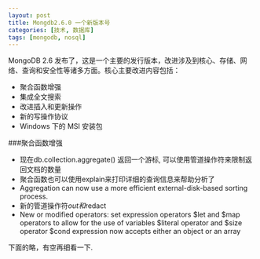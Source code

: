 ```yaml
---
layout: post
title: Mongdb2.6.0 一个新版本号
categories: [技术, 数据库]
tags: [mongodb, nosql]
---
```


MongoDB 2.6 发布了，这是一个主要的发行版本，改进涉及到核心、存储、网络、查询和安全性等诸多方面。核心主要改进内容包括：

* 聚合函数增强
* 集成全文搜索
* 改进插入和更新操作
* 新的写操作协议
* Windows 下的 MSI 安装包

###聚合函数增强

* 现在db.collection.aggregate() 返回一个游标, 可以使用管道操作符来限制返回文档的数量
* 聚合函数也可以使用explain来打印详细的查询信息来帮助分析了
* Aggregation can now use a more efficient external-disk-based sorting process.
* 新的管道操作符$out和$redact 
* New or modified operators:
set expression operators
$let and $map operators to allow for the use of variables
$literal operator and $size operator
$cond expression now accepts either an object or an array

下面的略，有空再细看一下.
